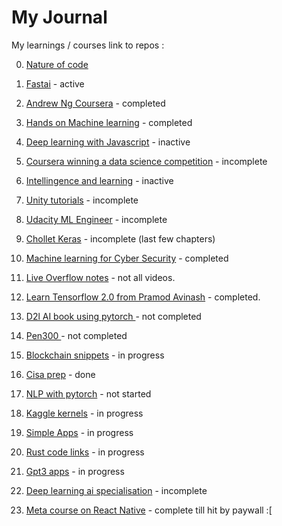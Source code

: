 # My Journal

My learnings / courses link to repos :

0. [Nature of code](https://github.com/fanbyprinciple/noc-fanbyprinciple)

1. [Fastai](https://github.com/fanbyprinciple/fastai) - active

2. [Andrew Ng Coursera](https://github.com/fanbyprinciple/Andrew-Ng-Coursera-Machine-Learning-Notes) - completed

3. [Hands on Machine learning](https://github.com/fanbyprinciple/hands_on_ml) - completed

4. [Deep learning with Javascript](https://github.com/fanbyprinciple/Deep-Learning-with-Javascript) - inactive

5. [Coursera winning a data science competition](https://github.com/fanbyprinciple/how-to-win-a-data-science-competition) - incomplete

6. [Intellingence and learning](https://github.com/fanbyprinciple/intandlearn) - inactive

7. [Unity tutorials](https://github.com/unity-journey) - incomplete

8. [Udacity ML Engineer](https://github.com/udacity_ml_engineer) - incomplete

9. [Chollet Keras](https://github.com/Chollet-masterclass) - incomplete (last few chapters)

10. [Machine learning for Cyber Security](https://github.com/fanbyprinciple/Machine-Learning-For-Cyber-Security) - completed

11. [Live Overflow notes](https://github.com/fanbyprinciple/live_overflow_notes) - not all videos.

12. [Learn Tensorflow 2.0 from Pramod Avinash](https://github.com/fanbyprinciple/Learn-Tensorflow-2.0-Pramod-Avinash) - completed.

13. [D2l AI book using pytorch ](https://github.com/fanbyprinciple/d2l-fanbyprinciple) - not completed

14. [Pen300 ](https://github.com/fanbyprinciple/pen300) - not completed

15. [Blockchain snippets](https://github.com/fanbyprinciple/blockchain_snippets) - in progress

16. [Cisa prep](https://github.com/fanbyprinciple/cisa_prep) - done

17. [NLP with pytorch](https://github.com/fanbyprinciple/nlp-with-pytorch) - not started

18. [Kaggle kernels](https://github.com/fanbyprinciple/kaggle_kernels) - in progress

19. [Simple Apps](https://github.com/fanbyprinciple/simpleapps) - in progress

20. [Rust code links](https://github.com/fanbyprinciple/rust_code_examples) - in progress

21. [Gpt3 apps](https://github.com/fanbyprinciple/gpt3-apps) - in progress

22. [Deep learning ai specialisation](https://github.com/fanbyprinciple/Deep-learning-ai-specialisation) - incomplete

23. [Meta course on React Native](https://github.com/fanbyprinciple/Meta_react_course_coursera) - complete till hit by paywall :[
    
